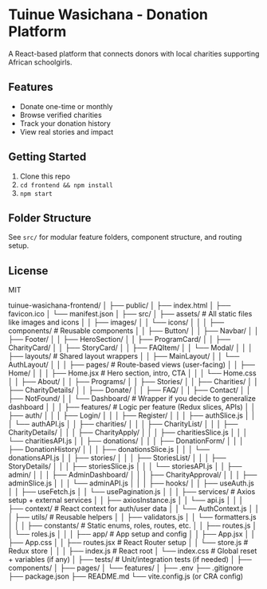 # Tuinue Wasichana - Donation Platform

A React-based platform that connects donors with local charities supporting African schoolgirls.

## Features
- Donate one-time or monthly
- Browse verified charities
- Track your donation history
- View real stories and impact

## Getting Started

1. Clone this repo
2. `cd frontend && npm install`
3. `npm start`

## Folder Structure

See `src/` for modular feature folders, component structure, and routing setup.

## License
MIT


tuinue-wasichana-frontend/
│
├── public/
│   ├── index.html
│   ├── favicon.ico
│   └── manifest.json
│
├── src/
│   ├── assets/                        # All static files like images and icons
│   │   ├── images/
│   │   └── icons/
│   │
│   ├── components/                    # Reusable components
│   │   ├── Button/
│   │   ├── Navbar/
│   │   ├── Footer/
│   │   ├── HeroSection/
│   │   ├── ProgramCard/
│   │   ├── CharityCard/
│   │   ├── StoryCard/
│   │   ├── FAQItem/
│   │   └── Modal/
│   │
│   ├── layouts/                       # Shared layout wrappers
│   │   ├── MainLayout/
│   │   └── AuthLayout/
│   │
│   ├── pages/                         # Route-based views (user-facing)
│   │   ├── Home/
│   │   │   ├── Home.jsx               # Hero section, intro, CTA
│   │   │   └── Home.css
│   │   ├── About/
│   │   ├── Programs/
│   │   ├── Stories/
│   │   ├── Charities/
│   │   ├── CharityDetails/
│   │   ├── Donate/
│   │   ├── FAQ/
│   │   ├── Contact/
│   │   ├── NotFound/
│   │   └── Dashboard/                # Wrapper if you decide to generalize dashboard
│   │
│   ├── features/                     # Logic per feature (Redux slices, APIs)
│   │   ├── auth/
│   │   │   ├── Login/
│   │   │   ├── Register/
│   │   │   ├── authSlice.js
│   │   │   └── authAPI.js
│   │   ├── charities/
│   │   │   ├── CharityList/
│   │   │   ├── CharityDetails/
│   │   │   ├── CharityApply/
│   │   │   ├── charitiesSlice.js
│   │   │   └── charitiesAPI.js
│   │   ├── donations/
│   │   │   ├── DonationForm/
│   │   │   ├── DonationHistory/
│   │   │   ├── donationsSlice.js
│   │   │   └── donationsAPI.js
│   │   ├── stories/
│   │   │   ├── StoriesList/
│   │   │   ├── StoryDetails/
│   │   │   ├── storiesSlice.js
│   │   │   └── storiesAPI.js
│   │   ├── admin/
│   │   │   ├── AdminDashboard/
│   │   │   ├── CharityApproval/
│   │   │   ├── adminSlice.js
│   │   │   └── adminAPI.js
│   │
│   ├── hooks/
│   │   ├── useAuth.js
│   │   ├── useFetch.js
│   │   └── usePagination.js
│   │
│   ├── services/                     # Axios setup + external services
│   │   ├── axiosInstance.js
│   │   └── api.js
│   │
│   ├── context/                      # React context for auth/user data
│   │   └── AuthContext.js
│   │
│   ├── utils/                        # Reusable helpers
│   │   ├── validators.js
│   │   └── formatters.js
│   │
│   ├── constants/                    # Static enums, roles, routes, etc.
│   │   ├── routes.js
│   │   └── roles.js
│   │
│   ├── app/                          # App setup and config
│   │   ├── App.jsx
│   │   ├── App.css
│   │   ├── routes.jsx                # React Router setup
│   │   └── store.js                  # Redux store
│   │
│   ├── index.js                      # React root
│   └── index.css                     # Global reset + variables (if any)
│
├── tests/                            # Unit/integration tests (if needed)
│   ├── components/
│   ├── pages/
│   └── features/
│
├── .env
├── .gitignore
├── package.json
├── README.md
└── vite.config.js (or CRA config)
